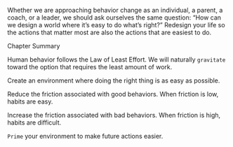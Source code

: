 Whether we are approaching behavior change as an individual, a
parent, a coach, or a leader, we should ask ourselves the same
question: “How can we design a world where it’s easy to do what’s
right?” Redesign your life so the actions that matter most are also the
actions that are easiest to do.

Chapter Summary

Human behavior follows the Law of Least Effort. We will
naturally `gravitate` toward the option that requires the least
amount of work.

Create an environment where doing the right thing is as easy as
possible.

Reduce the friction associated with good behaviors. When friction
is low, habits are easy.

Increase the friction associated with bad behaviors. When friction
is high, habits are difficult.

`Prime` your environment to make future actions easier.